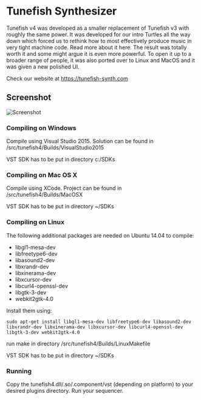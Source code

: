 # Tunefish Synthesizer

Tunefish v4 was developed as a smaller replacement of Tunefish v3 with roughly the same power. It was developed for our intro Turtles all the way down which forced us to rethink how to most effectively produce music in very tight machine code. Read more about it here. The result was totally worth it and some might argue it is even more powerful. To open it up to a broader range of people, it was also ported over to Linux and MacOS and it was given a new polished UI. 

Check our website at https://tunefish-synth.com

## Screenshot

![Screenshot](https://github.com/paynebc/tunefish/blob/master/media/tunefish4.jpg)

### Compiling on Windows

Compile using Visual Studio 2015. Solution can be found in
/src/tunefish4/Builds/VisualStudio2015

VST SDK has to be put in directory c:/SDKs

### Compiling on Mac OS X

Compile using XCode. Project can be found in
/src/tunefish4/Builds/MacOSX

VST SDK has to be put in directory ~/SDKs

### Compiling on Linux

The following additional packages are needed on Ubuntu 14.04 to compile:

* libgl1-mesa-dev 
* libfreetype6-dev 
* libasound2-dev 
* libxrandr-dev 
* libxinerama-dev 
* libxcursor-dev 
* libcurl4-openssl-dev 
* libgtk-3-dev
* webkit2gtk-4.0

Install them using:

```
sudo apt-get install libgl1-mesa-dev libfreetype6-dev libasound2-dev libxrandr-dev libxinerama-dev libxcursor-dev libcurl4-openssl-dev libgtk-3-dev webkit2gtk-4.0
```

run make in directory
/src/tunefish4/Builds/LinuxMakefile

VST SDK has to be put in directory ~/SDKs

### Running

Copy the tunefish4.dll/.so/.component/vst (depending on platform) to your desired plugins directory. Run your sequencer.
